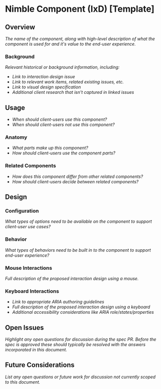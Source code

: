 # Nimble Component (IxD) [Template]

## Overview
*The name of the component, along with high-level description of what the component is used for and it's value to the end-user experience.*

### Background
*Relevant historical or background information, including:*
- *Link to interaction design issue*
- *Link to relevant work items, related existing issues, etc.*
- *Link to visual design specification*
- *Additional client research that isn't captured in linked issues*

## Usage
- *When should client-users use this component?*
- *When should client-users not use this component?*

### Anatomy
- *What parts make up this component?*
- *How should client-users use the component parts?*

### Related Components
- *How does this component differ from other related components?*
- *How should client-users decide between related components?*

## Design
### Configuration
*What types of options need to be available on the component to support client-user use cases?*

### Behavior
*What types of behaviors need to be built in to the component to support end-user experience?*

### Mouse Interactions
*Full description of the proposed interaction design using a mouse.*

### Keyboard Interactions
- *Link to appropriate ARIA authoring guidelines*
- *Full description of the proposed interaction design using a keyboard*
- *Additional accessibility considerations like ARIA role/states/properties*

## Open Issues
*Highlight any open questions for discussion during the spec PR. Before the spec is approved these should typically be resolved with the answers incorporated in this document.*

## Future Considerations
*List any open questions or future work for discussion not currently scoped to this document.*